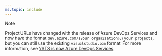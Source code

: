 ```yaml
---
ms.topic: include
---
```


> [!NOTE]
> Project URLs have changed with the release of Azure DevOps Services and now have the format `dev.azure.com/{your organization}/{your project}`, but you can still use the existing `visualstudio.com` format. For more information, see [VSTS is now Azure DevOps Services](/azure/devops/user-guide/what-happened-vsts).
